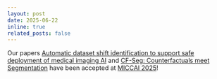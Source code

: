 ```yaml
---
layout: post
date: 2025-06-22
inline: true
related_posts: false
---
```

Our papers [Automatic dataset shift identification to support safe deployment of medical imaging AI](https://arxiv.org/abs/2411.07940) and [CF-Seg: Counterfactuals meet Segmentation](https://arxiv.org/abs/2506.16213) have been accepted at [MICCAI 2025](https://conferences.miccai.org/2025/en/)!
